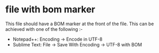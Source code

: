 ﻿# file with bom marker

This file should have a BOM marker at the front of the file. This can be achieved with one of the following :-

* Notepad++: Encoding -> Encode in UTF-8
* Sublime Text: File -> Save With Encoding -> UTF-8 with BOM